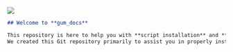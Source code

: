 <img src="https://redwestrp.eu/videoNew.png" />

```markdown
## Welcome to **gum_docs**  

This repository is here to help you with **script installation** and **configuration**.  
We created this Git repository primarily to assist you in properly installing and setting up your scripts.  
```
